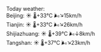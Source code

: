 Today weather:  
Beijing: ☀️   🌡️+33°C 🌬️↘15km/h  
Tianjin: ☀️   🌡️+33°C 🌬️↘26km/h  
Shijiazhuang: ☀️   🌡️+39°C 🌬️↓8km/h  
Tangshan: ☀️   🌡️+37°C 🌬️↘23km/h  
